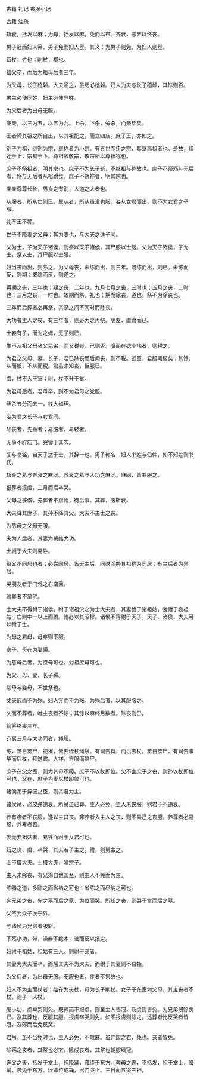  
 古籍 礼记 丧服小记 
 
 
 
 
 
 古籍 注疏 
 
 

斩衰，括发以麻；为母，括发以麻，免而以布。齐衰，恶笄以终丧。

 
男子冠而妇人笄，男子免而妇人髽。其义：为男子则免，为妇人则髽。

 
苴杖，竹也；削杖，桐也。

 
祖父卒，而后为祖母后者三年。

 
为父母，长子稽颡。大夫吊之，虽缌必稽颡。妇人为夫与长子稽颡，其馀则否。

 
男主必使同姓，妇主必使异姓。

 
为父后者为出母无服。

 
亲亲，以三为五，以五为九。上杀，下杀，旁杀，而亲毕矣。

 
王者禘其祖之所自出，以其祖配之，而立四庙。庶子王，亦如之。

 
别子为祖，继别为宗，继祢者为小宗。有五世而迁之宗，其继高祖者也。是故，祖迁于上，宗易于下。尊祖故敬宗，敬宗所以尊祖祢也。

 
庶子不祭祖者，明其宗也。庶子不为长子斩，不继祖与祢故也。庶子不祭殇与无后者，殇与无后者从祖祔食。庶子不祭祢者，明其宗也。

 
亲亲尊尊长长，男女之有别，人道之大者也。

 
从服者，所从亡则已。属从者，所从虽没也服。妾从女君而出，则不为女君之子服。

 
礼不王不禘。

 
世子不降妻之父母；其为妻也，与大夫之适子同。

 
父为士，子为天子诸侯，则祭以天子诸侯，其尸服以士服。父为天子诸侯，子为士，祭以士，其尸服以士服。

 
妇当丧而出，则除之。为父母丧，未练而出，则三年。既练而出，则已。未练而反，则期；既练而反，则遂之。

 
再期之丧，三年也；期之丧，二年也。九月七月之丧，三时也；五月之丧，二时也；三月之丧，一时也。故期而祭，礼也；期而除丧，道也。祭不为除丧也。

 
三年而后葬者必再祭，其祭之间不同时而除丧。

 
大功者主人之丧，有三年者，则必为之再祭。朋友，虞祔而已。

 
士妾有子，而为之缌，无子则已。

 
生不及祖父母诸父昆弟，而父税丧，己则否。降而在缌小功者，则税之。

 
为君之父母、妻、长子，君已除丧而后闻丧，则不税。近臣，君服斯服矣；其馀，从而服，不从而税。君虽未知丧，臣服已。

 
虞，杖不入于室；祔，杖不升于堂。

 
为君母后者，君母卒，则不为君母之党服。

 
绖杀五分而去一，杖大如绖。

 
妾为君之长子与女君同。

 
除丧者，先重者；易服者，易轻者。

 
无事不辟庙门。哭皆于其次。

 
复与书铭，自天子达于士，其辞一也。男子称名，妇人书姓与伯仲，如不知姓则书氏。

 
斩衰之葛与齐衰之麻同。齐衰之葛与大功之麻同。麻同，皆兼服之。

 
报葬者报虞，三月而后卒哭。

 
父母之丧偕，先葬者不虞祔，待后事。其葬，服斩衰。

 
大夫降其庶子，其孙不降其父。大夫不主士之丧。

 
为慈母之父母无服。

 
夫为人后者，其妻为舅姑大功。

 
士祔于大夫则易牲。

 
继父不同居也者；必尝同居。皆无主后。同财而祭其祖祢为同居；有主后者为异居。

 
哭朋友者于门外之右南面。

 
祔葬者不筮宅。

 
士大夫不得祔于诸侯，祔于诸祖父之为士大夫者，其妻祔于诸祖姑，妾祔于妾祖姑；亡则中一以上而祔。祔必以其昭穆。诸侯不得祔于天子，天子、诸侯、大夫可以祔于士。

 
为母之君母，母卒则不服。

 
宗子，母在为妻禫。

 
为慈母后者，为庶母可也，为祖庶母可也。

 
为父、母、妻、长子禫。

 
慈母与妾母，不世祭也。

 
丈夫冠而不为殇，妇人笄而不为殇。为殇后者，以其服服之。

 
久而不葬者，唯主丧者不除；其馀以麻终月数者，除丧则已。

 
箭笄终丧三年。

 
齐衰三月与大功同者，绳屦。

 
练，筮日筮尸，视濯，皆要绖杖绳屦。有司告具，而后去杖。筮日筮尸，有司告事毕而后杖，拜送宾。大祥，吉服而筮尸。

 
庶子在父之室，则为其母不禫。庶子不以杖即位。父不主庶子之丧，则孙以杖即位可也。父在，庶子为妻以杖即位可也。

 
诸侯吊于异国之臣，则其君为主。

 
诸侯吊，必皮弁锡衰。所吊虽已葬，主人必免。主人未丧服，则君于不锡衰。

 
养有疾者不丧服，遂以主其丧。非养者入主人之丧，则不易己之丧服。养尊者必易服，养卑者否。

 
妾无妾祖姑者，易牲而祔于女君可也。

 
妇之丧、虞、卒哭，其夫若子主之。祔，则舅主之。

 
士不摄大夫。士摄大夫，唯宗子。

 
主人未除丧，有兄弟自他国至，则主人不免而为主。

 
陈器之道，多陈之而省纳之可也；省陈之而尽纳之可也。

 
奔兄弟之丧，先之墓而后之家，为位而哭。所知之丧，则哭于宫而后之墓。

 
父不为众子次于外。

 
与诸侯为兄弟者服斩。

 
下殇小功，带，澡麻不绝本，诎而反以报之。

 
妇祔于祖姑，祖姑有三人，则祔于亲者。

 
其妻为大夫而卒，而后其夫不为大夫，而祔于其妻则不易牲。

 
为父后者，为出母无服。无服也者，丧者不祭故也。

 
妇人不为主而杖者：姑在为夫杖，母为长子削杖。女子子在室为父母，其主丧者不杖，则子一人杖。

 
缌小功，虞卒哭则免。既葬而不报虞，则虽主人皆冠，及虞则皆免。为兄弟既除丧已。及其葬也，反服其服。报虞卒哭则免。如不报虞则除之。远葬者比反哭者皆冠，及郊而后免反哭。

 
君吊，虽不当免时也，主人必免，不散麻。虽异国之君，免也。亲者皆免。

 
除殇之丧者，其祭也必玄。除成丧者，其祭也朝服缟冠。

 
奔父之丧，括发于堂上，袒降踊，袭绖于东方。奔母之丧，不括发，袒于堂上，降踊，袭免于东方。绖即位成踊，出门哭止。三日而五哭三袒。

 